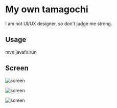 # My own tamagochi
I am not UI/UX designer, so don't judge me strong.

## Usage
mvn javafx:run

## Screen

![screen](https://telegra.ph/file/5eb7a2019ba7b40829a7e.png)

![screen](https://telegra.ph/file/8b577b23b4cb64b6e76e9.png)

![screen](https://telegra.ph/file/693d13f2c86f188af882d.png)